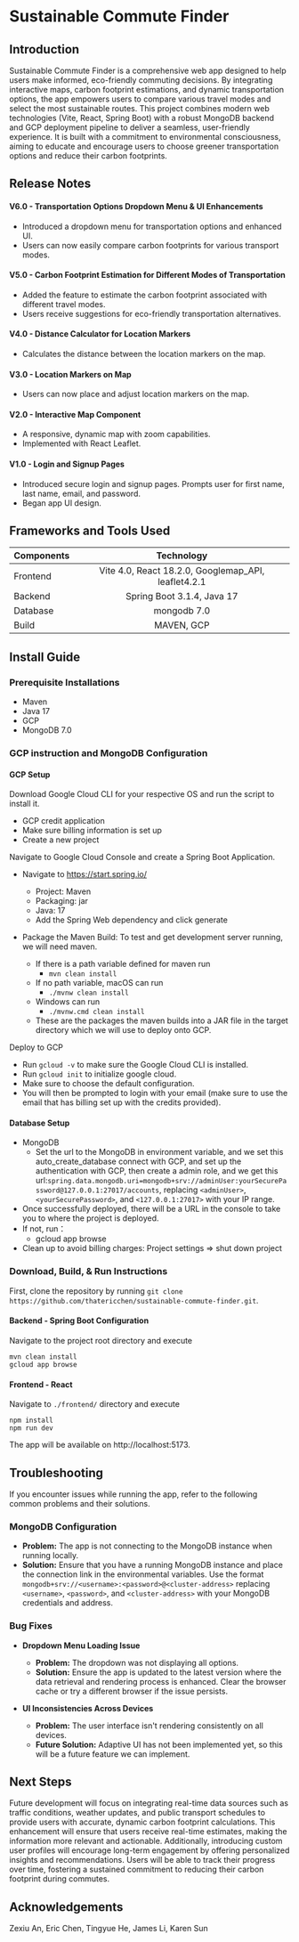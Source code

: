 # Sustainable Commute Finder

## Introduction
Sustainable Commute Finder is a comprehensive web app designed to help users make informed, eco-friendly commuting decisions. By integrating interactive maps, carbon footprint estimations, and dynamic transportation options, the app empowers users to compare various travel modes and select the most sustainable routes. This project combines modern web technologies (Vite, React, Spring Boot) with a robust MongoDB backend and GCP deployment pipeline to deliver a seamless, user-friendly experience. It is built with a commitment to environmental consciousness, aiming to educate and encourage users to choose greener transportation options and reduce their carbon footprints.

## Release Notes
#### V6.0 - Transportation Options Dropdown Menu & UI Enhancements
- Introduced a dropdown menu for transportation options and enhanced UI.
- Users can now easily compare carbon footprints for various transport modes.

#### V5.0 - Carbon Footprint Estimation for Different Modes of Transportation
- Added the feature to estimate the carbon footprint associated with different travel modes.
- Users receive suggestions for eco-friendly transportation alternatives.

#### V4.0 - Distance Calculator for Location Markers
- Calculates the distance between the location markers on the map.

#### V3.0 - Location Markers on Map
- Users can now place and adjust location markers on the map.

#### V2.0 - Interactive Map Component
- A responsive, dynamic map with zoom capabilities.
- Implemented with React Leaflet.

#### V1.0 - Login and Signup Pages
- Introduced secure login and signup pages. Prompts user for first name, last name, email, and password.
- Began app UI design.

## Frameworks and Tools Used

| Components |                     Technology                      |
| :--------- | :-------------------------------------------------: |
| Frontend   | Vite 4.0, React 18.2.0, Googlemap_API, leaflet4.2.1 |
| Backend    |             Spring Boot 3.1.4, Java 17              |
| Database   |                     mongodb 7.0                     |
| Build      |                     MAVEN, GCP                      |

## Install Guide
### Prerequisite Installations
- Maven
- Java 17
- GCP
- MongoDB 7.0

### GCP instruction and MongoDB Configuration
#### GCP Setup
Download Google Cloud CLI for your respective OS and run the script to install it.
- GCP credit application
- Make sure billing information is set up
- Create a new project

Navigate to Google Cloud Console and create a Spring Boot Application.
- Navigate to https://start.spring.io/
  - Project: Maven
  - Packaging: jar
  - Java: 17
  - Add the Spring Web dependency and click generate

- Package the Maven Build: To test and get development server running, we will need maven.
  - If there is a path variable defined for maven run
    - `mvn clean install`
  - If no path variable, macOS can run
    - `./mvnw clean install`
  - Windows can run
    - `./mvnw.cmd clean install`
  - These are the packages the maven builds into a JAR file in the target directory which we will use to deploy onto GCP.

Deploy to GCP
- Run `gcloud -v` to make sure the Google Cloud CLI is installed.
- Run `gcloud init` to initialize google cloud.
- Make sure to choose the default configuration.
- You will then be prompted to login with your email (make sure to use the email that has billing set up with the credits provided).

#### Database Setup
- MongoDB
  - Set the url to the MongoDB in environment variable, and we set this auto_create_database connect with GCP, and set up the authentication with GCP, then create a admin role, and we get this url:`spring.data.mongodb.uri=mongodb+srv://adminUser:yourSecurePassword@127.0.0.1:27017/accounts`, replacing `<adminUser>`, `<yourSecurePassword>`, and `<127.0.0.1:27017>` with your IP range.
- Once successfully deployed, there will be a URL in the console to take you to where the project is deployed.
- If not, run：
  - gcloud app browse
- Clean up to avoid billing charges: Project settings => shut down project

### Download, Build, & Run Instructions
First, clone the repository by running `git clone https://github.com/thatericchen/sustainable-commute-finder.git`.

#### Backend - Spring Boot Configuration

Navigate to the project root directory and execute

```
mvn clean install
gcloud app browse
```

#### Frontend - React

Navigate to `./frontend/` directory and execute

```
npm install
npm run dev
```

The app will be available on http://localhost:5173.

## Troubleshooting <a name="troubleshooting"></a>
If you encounter issues while running the app, refer to the following common problems and their solutions.

### MongoDB Configuration
- **Problem:** The app is not connecting to the MongoDB instance when running locally.
- **Solution:** Ensure that you have a running MongoDB instance and place the connection link in the environmental variables. Use the format `mongodb+srv://<username>:<password>@<cluster-address>` replacing `<username>`, `<password>`, and `<cluster-address>` with your MongoDB credentials and address.

### Bug Fixes
- **Dropdown Menu Loading Issue**
  - **Problem:** The dropdown was not displaying all options.
  - **Solution:** Ensure the app is updated to the latest version where the data retrieval and rendering process is enhanced. Clear the browser cache or try a different browser if the issue persists.

- **UI Inconsistencies Across Devices**
  - **Problem:** The user interface isn't rendering consistently on all devices.
  - **Future Solution:** Adaptive UI has not been implemented yet, so this will be a future feature we can implement.

## Next Steps
Future development will focus on integrating real-time data sources such as traffic conditions, weather updates, and public transport schedules to provide users with accurate, dynamic carbon footprint calculations. This enhancement will ensure that users receive real-time estimates, making the information more relevant and actionable. Additionally, introducing custom user profiles will encourage long-term engagement by offering personalized insights and recommendations. Users will be able to track their progress over time, fostering a sustained commitment to reducing their carbon footprint during commutes.

## Acknowledgements
Zexiu An, Eric Chen, Tingyue He, James Li, Karen Sun
